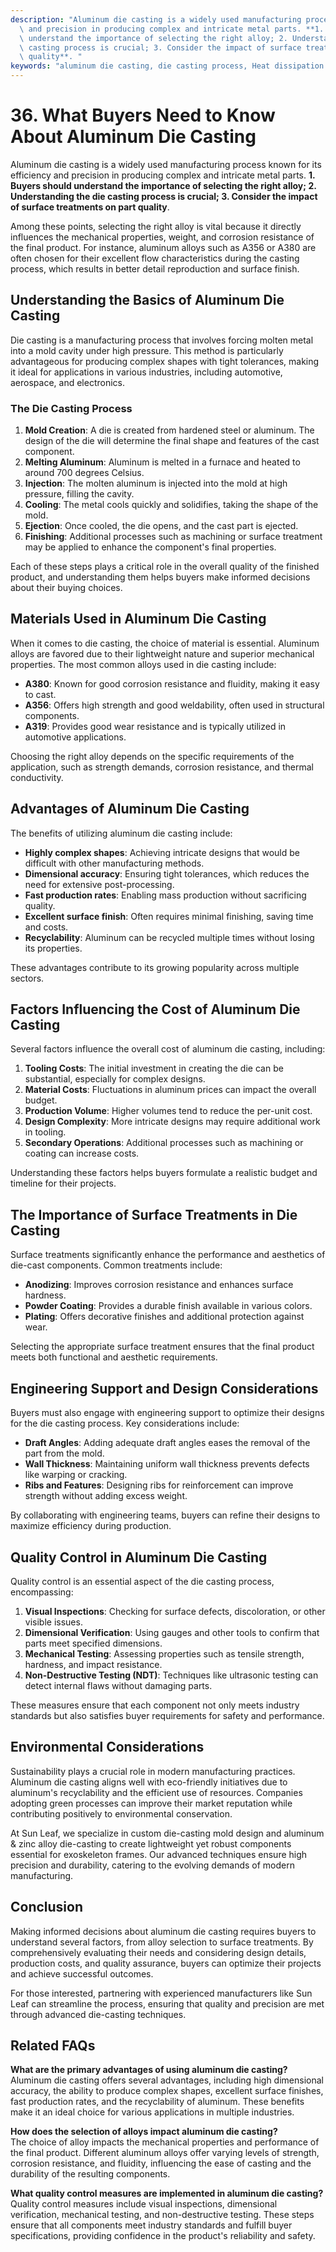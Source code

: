 ```yaml
---
description: "Aluminum die casting is a widely used manufacturing process known for its efficiency\
  \ and precision in producing complex and intricate metal parts. **1. Buyers should\
  \ understand the importance of selecting the right alloy; 2. Understanding the die\
  \ casting process is crucial; 3. Consider the impact of surface treatments on part\
  \ quality**. "
keywords: "aluminum die casting, die casting process, Heat dissipation performance, Heat sink"
---
```

# 36. What Buyers Need to Know About Aluminum Die Casting  

Aluminum die casting is a widely used manufacturing process known for its efficiency and precision in producing complex and intricate metal parts. **1. Buyers should understand the importance of selecting the right alloy; 2. Understanding the die casting process is crucial; 3. Consider the impact of surface treatments on part quality**. 

Among these points, selecting the right alloy is vital because it directly influences the mechanical properties, weight, and corrosion resistance of the final product. For instance, aluminum alloys such as A356 or A380 are often chosen for their excellent flow characteristics during the casting process, which results in better detail reproduction and surface finish.

## Understanding the Basics of Aluminum Die Casting

Die casting is a manufacturing process that involves forcing molten metal into a mold cavity under high pressure. This method is particularly advantageous for producing complex shapes with tight tolerances, making it ideal for applications in various industries, including automotive, aerospace, and electronics.

### The Die Casting Process

1. **Mold Creation**: A die is created from hardened steel or aluminum. The design of the die will determine the final shape and features of the cast component.
2. **Melting Aluminum**: Aluminum is melted in a furnace and heated to around 700 degrees Celsius.
3. **Injection**: The molten aluminum is injected into the mold at high pressure, filling the cavity.
4. **Cooling**: The metal cools quickly and solidifies, taking the shape of the mold.
5. **Ejection**: Once cooled, the die opens, and the cast part is ejected.
6. **Finishing**: Additional processes such as machining or surface treatment may be applied to enhance the component's final properties.

Each of these steps plays a critical role in the overall quality of the finished product, and understanding them helps buyers make informed decisions about their buying choices.

## Materials Used in Aluminum Die Casting

When it comes to die casting, the choice of material is essential. Aluminum alloys are favored due to their lightweight nature and superior mechanical properties. The most common alloys used in die casting include:

- **A380**: Known for good corrosion resistance and fluidity, making it easy to cast.
- **A356**: Offers high strength and good weldability, often used in structural components.
- **A319**: Provides good wear resistance and is typically utilized in automotive applications.

Choosing the right alloy depends on the specific requirements of the application, such as strength demands, corrosion resistance, and thermal conductivity.

## Advantages of Aluminum Die Casting

The benefits of utilizing aluminum die casting include:

- **Highly complex shapes**: Achieving intricate designs that would be difficult with other manufacturing methods.
- **Dimensional accuracy**: Ensuring tight tolerances, which reduces the need for extensive post-processing.
- **Fast production rates**: Enabling mass production without sacrificing quality.
- **Excellent surface finish**: Often requires minimal finishing, saving time and costs.
- **Recyclability**: Aluminum can be recycled multiple times without losing its properties.

These advantages contribute to its growing popularity across multiple sectors.

## Factors Influencing the Cost of Aluminum Die Casting

Several factors influence the overall cost of aluminum die casting, including:

1. **Tooling Costs**: The initial investment in creating the die can be substantial, especially for complex designs.
2. **Material Costs**: Fluctuations in aluminum prices can impact the overall budget.
3. **Production Volume**: Higher volumes tend to reduce the per-unit cost.
4. **Design Complexity**: More intricate designs may require additional work in tooling.
5. **Secondary Operations**: Additional processes such as machining or coating can increase costs.

Understanding these factors helps buyers formulate a realistic budget and timeline for their projects.

## The Importance of Surface Treatments in Die Casting

Surface treatments significantly enhance the performance and aesthetics of die-cast components. Common treatments include:

- **Anodizing**: Improves corrosion resistance and enhances surface hardness.
- **Powder Coating**: Provides a durable finish available in various colors.
- **Plating**: Offers decorative finishes and additional protection against wear.

Selecting the appropriate surface treatment ensures that the final product meets both functional and aesthetic requirements.

## Engineering Support and Design Considerations

Buyers must also engage with engineering support to optimize their designs for the die casting process. Key considerations include:

- **Draft Angles**: Adding adequate draft angles eases the removal of the part from the mold.
- **Wall Thickness**: Maintaining uniform wall thickness prevents defects like warping or cracking.
- **Ribs and Features**: Designing ribs for reinforcement can improve strength without adding excess weight.

By collaborating with engineering teams, buyers can refine their designs to maximize efficiency during production.

## Quality Control in Aluminum Die Casting

Quality control is an essential aspect of the die casting process, encompassing:

1. **Visual Inspections**: Checking for surface defects, discoloration, or other visible issues.
2. **Dimensional Verification**: Using gauges and other tools to confirm that parts meet specified dimensions.
3. **Mechanical Testing**: Assessing properties such as tensile strength, hardness, and impact resistance.
4. **Non-Destructive Testing (NDT)**: Techniques like ultrasonic testing can detect internal flaws without damaging parts.

These measures ensure that each component not only meets industry standards but also satisfies buyer requirements for safety and performance.

## Environmental Considerations

Sustainability plays a crucial role in modern manufacturing practices. Aluminum die casting aligns well with eco-friendly initiatives due to aluminum's recyclability and the efficient use of resources. Companies adopting green processes can improve their market reputation while contributing positively to environmental conservation.

At Sun Leaf, we specialize in custom die-casting mold design and aluminum & zinc alloy die-casting to create lightweight yet robust components essential for exoskeleton frames. Our advanced techniques ensure high precision and durability, catering to the evolving demands of modern manufacturing.

## Conclusion

Making informed decisions about aluminum die casting requires buyers to understand several factors, from alloy selection to surface treatments. By comprehensively evaluating their needs and considering design details, production costs, and quality assurance, buyers can optimize their projects and achieve successful outcomes.

For those interested, partnering with experienced manufacturers like Sun Leaf can streamline the process, ensuring that quality and precision are met through advanced die-casting techniques.

## Related FAQs

**What are the primary advantages of using aluminum die casting?**  
Aluminum die casting offers several advantages, including high dimensional accuracy, the ability to produce complex shapes, excellent surface finishes, fast production rates, and the recyclability of aluminum. These benefits make it an ideal choice for various applications in multiple industries.

**How does the selection of alloys impact aluminum die casting?**  
The choice of alloy impacts the mechanical properties and performance of the final product. Different aluminum alloys offer varying levels of strength, corrosion resistance, and fluidity, influencing the ease of casting and the durability of the resulting components.

**What quality control measures are implemented in aluminum die casting?**  
Quality control measures include visual inspections, dimensional verification, mechanical testing, and non-destructive testing. These steps ensure that all components meet industry standards and fulfill buyer specifications, providing confidence in the product's reliability and safety.
